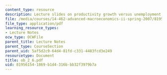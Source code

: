 ```yaml
---
content_type: resource
description: Lecture slides on productivity growth versus unemployment.
file: /media/courses/14-462-advanced-macroeconomics-ii-spring-2007/819561541869b1d4316bbb32f3979b7a_ob_2_6.pdf
file_type: application/pdf
learning_resource_types:
- Lecture Notes
ocw_type: OCWFile
parent_title: Lecture Notes
parent_type: CourseSection
parent_uid: 5af5d2c9-64d4-81fd-c331-4483fcd3e249
resourcetype: Document
title: ob_2_6.pdf
uid: 81956154-1869-b1d4-316b-bb32f3979b7a
---
```


